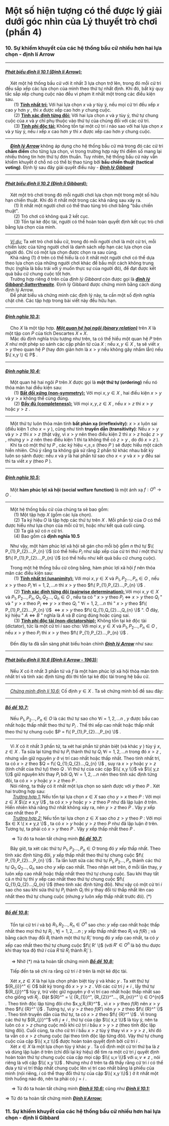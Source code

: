 # Một số hiện tượng có thể được lý giải dưới góc nhìn của Lý thuyết trò chơi (phần 4)
### 10. Sự khiếm khuyết của các hệ thống bầu cử nhiều hơn hai lựa chọn - định lí Arrow 
---
#### *<ins>Phát biểu định lí 10.1 (Định lí Arrow):</ins>*

&nbsp;&nbsp;&nbsp;&nbsp;Xét một hệ thống bầu cử với ít nhất 3 lựa chọn trở lên, trong đó mỗi cử tri đều sắp xếp các lựa chọn của mình theo thứ tự nhất định. Khi đó, bất kỳ quy tắc sắp xếp chung cuộc nào đều vi phạm ít nhất một trong các điều kiện sau. <br>
&nbsp;&nbsp;&nbsp;&nbsp;&nbsp;&nbsp; (1) **<ins>Tính nhất trí:</ins>** Với hai lựa chọn $x$ và $y$ tùy ý, nếu mọi cử tri đều xếp $x$ cao $y$ hơn $y$ , thì $x$ được xếp cao hơn $y$ chung cuộc. <br>
&nbsp;&nbsp;&nbsp;&nbsp;&nbsp;&nbsp; (2) **<ins>Tính xác định từng đôi:</ins>** Với hai lựa chọn $x$ và $y$ tùy ý, thứ tự chung cuộc của $x$ và $y$ chỉ phụ thuộc vào thứ tự của chúng đối với các cử tri. <br>
&nbsp;&nbsp;&nbsp;&nbsp;&nbsp;&nbsp; (3) **<ins>Tính phi độc tài:</ins>** Không tồn tại một cử tri $i$ nào sao với hai lựa chọn $x$ và $y$ tùy ý, nếu $i$ xếp $x$ cao hơn $y$ thì $x$ được xếp cao hơn $y$ chung cuộc. <br>

---
&nbsp;&nbsp;&nbsp;&nbsp;***<ins>Định lý Arrow</ins>*** không áp dụng cho hệ thống bầu cử mà trong đó các cử tri **chấm điểm** cho từng lựa chọn, vì trong trường hợp này thì điểm số mang lại nhiều thông tin hơn thứ tự đơn thuần. Tuy nhiên, hệ thống bầu cử này vẫn khiếm khuyết ở chỗ nó có thể bị thao túng bởi **bầu chiến thuật (tactical voting)**. Định lý sau đây giải quyết điều này - ***<ins>Định lý Gibbard</ins>*** <br>

---
#### *<ins>Phát biểu định lí 10.2 (Định lí Gibbard):</ins>*

&nbsp;&nbsp;&nbsp;&nbsp;Xét một trò chơi trong đó mỗi người chơi lựa chọn một trong một số hữu hạn chiến thuật. Khi đó ít nhất một trong các khả năng sau xảy ra. <br>
&nbsp;&nbsp;&nbsp;&nbsp;&nbsp;&nbsp; (1) Ít nhất một người chơi có thể thao túng trò chơi bằng "bầu chiến thuật". <br>
&nbsp;&nbsp;&nbsp;&nbsp;&nbsp;&nbsp; (2) Trò chơi có không quá 2 kết cục. <br>
&nbsp;&nbsp;&nbsp;&nbsp;&nbsp;&nbsp; (3) Tồn tại kẻ độc tài, người có thể hoàn toàn quyết định kết cục trò chơi bằng lựa chọn của mình. <br>

---
&nbsp;&nbsp;&nbsp;&nbsp;*<ins>Ví dụ:</ins>* Ta xét trò chơi bầu cử, trong đó mỗi người chơi là một cử tri, mỗi chiến lược của từng người chơi là danh sách xếp hạn các lựa chọn của người đó. Chỉ có một lựa chọn được chọn ra sau cùng. <br>
&nbsp;&nbsp;&nbsp;&nbsp;Khả năng (1) ở trên có thể hiểu là có ít nhất một người chơi có thể dựa theo lựa chọn của những người chơi khác để bầu một cách không trung thực (nghĩa là bầu trái với ý muốn thực sự của người đó), để đạt được kết quả bầu cử chung cuộc tốt hơn. <br>
&nbsp;&nbsp;&nbsp;&nbsp;Trường hợp riêng ở trên của *định lý Gibbard* còn được gọi là ***<ins>định lý Gibbard-Satterthwaite</ins>***. Định lý Gibbard được chứng minh bằng cách dùng định lý Arrow. <br>
&nbsp;&nbsp;&nbsp;&nbsp;Để phát biểu và chứng minh các định lý này, ta cần một số định nghĩa chặt chẽ. Các tập hợp trong bài viết này đều hữu hạn. <br>

---
#### *<ins>Định nghĩa 10.3:</ins>*
&nbsp;&nbsp;&nbsp;&nbsp;Cho $X$ là một tập hợp. ***<ins>Một quan hệ hai ngôi (binary relation)</ins>*** trên $X$ là một tập con $P$ của tích Descartes $X \times X$. <br>
&nbsp;&nbsp;&nbsp;&nbsp;Mặc dù định nghĩa trừu tượng như trên, ta có thể hiểu một quan hệ $P$ trên $X$ như một phép so sánh các cặp phần tử của $X$ : nếu $x,y ∈ X$ , ta sẽ viết $x > y$ theo quan hệ $P$ (hay đơn giản hơn là $x > y$ nếu không gây nhầm lẫn) nếu $\( x,y \) ∈ P$ . <br>

---
#### *<ins>Định nghĩa 10.4:</ins>*
&nbsp;&nbsp;&nbsp;&nbsp;Một quan hệ hai ngôi $P$ trên $X$ được gọi là **một thứ tự (ordering)** nếu nó thỏa mãn hai điều kiện sau: <br>
&nbsp;&nbsp;&nbsp;&nbsp;&nbsp;&nbsp; (1) **<ins>Bất đối xứng (non-symmetry):</ins>** Với mọi $x,y ∈ X$ , hai điều kiện $x > y$ và $y > x$ không thể cùng đúng. <br>
&nbsp;&nbsp;&nbsp;&nbsp;&nbsp;&nbsp; (2) **<ins>Đầy đủ (completeness):</ins>** Với mọi $x,y,z ∈ X$ , nếu $x > z$ thì $x > y$ hoặc $y > z$ . <br>

---
&nbsp;&nbsp;&nbsp;&nbsp;Một thứ tự luôn thỏa mãn tính **bất phản xạ (irreflexivity)**: $x > x$ luôn sai (điều kiện 1 cho $x=y$ ), cũng như tính **truyền dẫn (transitivity)**: Nếu $x > y$ và $y > z$ thì $x > z$ (thật vậy, vì $x > y$ nên theo điều kiện 2 thì $x > z$ hoặc $z > y$ , nhưng $y > z$ nên theo điều kiện 1 thì ta không thể có $z > y$ , do đó $x > z$ ). <br>
&nbsp;&nbsp;&nbsp;&nbsp;Khi ta có một thứ tự $P$ , các ký hiệu $<, ≥, ≤$ (theo $P$ ) sẽ được hiểu một cách hiển nhiên. Chú ý rằng ta không giả sử rằng 2 phần tử khác nhau bất kỳ luôn so sánh được: nếu $x$ và $y$ là hai phần tử sao cho $x < y$ và $x > y$ đều sai thì ta viết $x ~ y$ (theo $P$ ). <br>

---
#### *<ins>Định nghĩa 10.5:</ins>*
&nbsp;&nbsp;&nbsp;&nbsp;Một **hàm phúc lợi xã hội (social welfare function)** là một ánh xạ $f: {O}^{n} \longrightarrow O$ . <br>

---
&nbsp;&nbsp;&nbsp;&nbsp;Một hệ thống bầu cử của chúng ta sẽ bao gồm: <br>
&nbsp;&nbsp;&nbsp;&nbsp;&nbsp;&nbsp; (1) Một tập hợp $X$ (gồm các lựa chọn). <br>
&nbsp;&nbsp;&nbsp;&nbsp;&nbsp;&nbsp; (2) Ta ký hiệu $O$ là tập hợp các thứ tự trên $X$ . Mỗi phần tử của $O$ có thể được hiểu như lựa chọn của mỗi cử tri, hoặc như kết quả cuối cùng. <br>
&nbsp;&nbsp;&nbsp;&nbsp;&nbsp;&nbsp; (3) Ta giả sử có $n$ cử tri. <br>
&nbsp;&nbsp;&nbsp;&nbsp;&nbsp;&nbsp; (4) Bao gồm cả **định nghĩa 10.5** <br> 

&nbsp;&nbsp;&nbsp;&nbsp;Như vậy, một hàm phúc lợi xã hội sẽ gán cho mỗi bộ gồm $n$ thứ tự $\( P_{1},P_{2}...,P_{n} \)$ (có thể hiểu $P_{i}$ như sắp xếp của cử tri thứ $i$ một thứ tự $f\( P_{1},P_{2}...,P_{n} \)$ (có thể hiểu như kết quả bầu cử chung cuộc). <br>

&nbsp;&nbsp;&nbsp;&nbsp;Trong một hệ thống bầu cử công bằng, hàm phúc lợi xã hội $f$ nên thỏa mãn các điều kiện sau: <br>
&nbsp;&nbsp;&nbsp;&nbsp;&nbsp;&nbsp; (1) **<ins>Tính nhất trí (unanimity):</ins>** Với mọi $x,y ∈ X$ và $P_{1},P_{2}...,P_{n} ∈ O$ , nếu $x > y$ theo $P_{i}$ $\forall i =1,2,...n$ thì $x > y$ theo $f\( P_{1},P_{2}...,P_{n} \)$ . <br>
&nbsp;&nbsp;&nbsp;&nbsp;&nbsp;&nbsp; (2) **<ins>Tính xác định từng đôi (pairwise determination): </ins>** Với mọi $x,y ∈ X$ và $P_{1},P_{2}...,P_{n},Q_{1},Q_{2}...,Q_{n} ∈ O$ , nếu ta có " $x > y$ theo $P_{i} \Leftrightarrow x>y$ theo $Q_{i}$ " và " $y>x$ theo $P_{i} \Leftrightarrow y>x$ theo $Q_{i}$ " $\forall i =1,2,...n$ thì " $x > y$ theo $f\( P_{1},P_{2}...,P_{n} \)$ $\Leftrightarrow x>y$ theo $f\( Q_{1},Q_{2}...,Q_{n} \)$ ". Ở đây, ký hiệu " $A \Longleftrightarrow B$ " nghĩa là $A$ và $B$ cùng đúng hoặc cùng sai. <br>
&nbsp;&nbsp;&nbsp;&nbsp;&nbsp;&nbsp; (3) **<ins>Tính phi độc tài (non-dictatorship):</ins>** Không tồn tại kẻ độc tài (dictator), tức là một cử tri $i$ sao cho: Với mọi $x,y ∈ X$ và $P_{1},P_{2}...,P_{n} ∈ O$ , nếu $x > y$ theo $P_{i}$ thì $x > y$ theo $f\( P_{1},P_{2}...,P_{n} \)$ . <br>

&nbsp;&nbsp;&nbsp;&nbsp;Đến đây ta đã sẵn sàng phát biểu hoàn chỉnh ***<ins>Định lý Arrow</ins>*** như sau: <br>

---
#### *<ins>Phát biểu định lí 10.6 (Định lí Arrow - 1963):</ins>*

&nbsp;&nbsp;&nbsp;&nbsp;Nếu $X$ có ít nhất 3 phần tử và $f$ là một hàm phúc lợi xã hội thỏa mãn tính nhất trí và tính xác định từng đôi thì tồn tại kẻ độc tài trong hệ bầu cử. <br>

---
&nbsp;&nbsp;&nbsp;&nbsp;*<ins>Chứng minh định lí 10.6:</ins>* Cố định $y ∈ X$ . Ta sẽ chứng minh bổ đề sau đây:

---
#### *<ins>Bổ đề 10.7:</ins>*
&nbsp;&nbsp;&nbsp;&nbsp;Nếu $P_{1},P_{2}...,P_{n} ∈ O$ là các thứ tự sao cho $\forall i =1,2,...n$ , $y$ được bầu cao nhất hoặc thấp nhất theo thứ tự $P_{i}$ . Thế thì xếp cao nhất hoặc thấp nhất theo thứ tự chung cuộc $P = f\( P_{1},P_{2}...,P_{n} \)$ . <br>

---
&nbsp;&nbsp;&nbsp;&nbsp;Vì $X$ có ít nhất 3 phần tử, ta xét hai phần tử phân biệt (và khác $y$ ) tùy ý $x,z ∈ X$ . Ta sửa lại từng thứ tự $P_{i}$ thành thứ tự $Q_{i}$ $\forall i =1,2,...n$ trong đó $x > z$ , nhưng vẫn giữ nguyên $y$ ở vị trí cao nhất hoặc thấp nhất. Theo tính nhất trí, ta có $x > z$ theo $Q = f\( Q_{1},Q_{2}...,Q_{n} \)$ , suy ra $x > y$ hoặc $y > z$ (tính chất của thứ tự) theo $Q$ . Vì thứ tự của các cặp $\\{ x,y \\}$ và $\\{ y,z \\}$ giữ nguyên khi thay $P_{i}$ bởi $Q_{i}$ $\forall i =1,2,...n$ nên theo tính xác định từng đôi, ta có $x > y$ hoặc $y > z$ theo $P$ . <br>
&nbsp;&nbsp;&nbsp;&nbsp;Nói riêng, ta thấy có ít nhất một lựa chọn so sánh được với $y$ theo $P$ . Xét hai trường hợp sau: <br>
&nbsp;&nbsp;&nbsp;&nbsp;&nbsp;&nbsp;*<ins>Trường hợp 1:</ins>* Nếu tồn tại lựa chọn $x ∈ X$ sao cho $y > x$ theo $P$ : Với mọi $z ∈ X$ $\(z ≠ x,y \)$ , ta có $x > y$ hoặc $y > z$ theo $P$ như đã lập luận ở trên. Hiển nhiên khả năng thứ nhất không xảy ra, nên $y > z$ theo $P$ . Vậy $y$ xếp cao nhất theo $P$ . <br>
&nbsp;&nbsp;&nbsp;&nbsp;&nbsp;&nbsp;*<ins>Trường hợp 2:</ins>* Nếu tồn tại lựa chọn $z ∈ X$ sao cho $z > y$ theo $P$ : Với mọi $x ∈ X \( x ≠ y,z \)$ , ta có $x > y$ hoặc $y > z$ theo $P$ như đã lập luận ở trên. Tương tự, ta phải có $x > y$ theo $P$ . Vậy $y$ xếp thấp nhất theo $P$ . <br>

&nbsp;&nbsp;&nbsp;&nbsp; $\Longrightarrow$ Từ đó ta hoàn tất chứng minh ***<ins>Bổ đề 10.7:</ins>*** <br>

&nbsp;&nbsp;&nbsp;&nbsp;Bây giờ, ta xét các thứ tự $P_{1},P_{2}...,P_{n} ∈ O$ trong đó $y$ xếp thấp nhất. Theo tính xác định từng đôi, $y$ xếp thấp nhất theo thứ tự chung cuộc $f\( P_{1},P_{2}...,P_{n} \)$ . Ta lần lượt sửa các thứ tự $P_{1},P_{2}...,P_{n}$ thành các thứ tự $Q_{1},Q_{2}...,Q_{n}$ sao cho $y$ xếp cao nhất. Theo nhận xét trên, ở mỗi lần thay, $y$ luôn xếp cao nhất hoặc thấp nhất theo thứ tự chung cuộc. Sau khi thay tất cả $n$ thứ tự thì $y$ xếp cao nhất theo thứ tự chung cuộc $f\( Q_{1},Q_{2}...,Q_{n} \)$ (theo tính xác định từng đôi). Như vậy có một cử tri $i$ sao cho sau khi sửa thứ tự $P_{i}$ thành $Q_{i}$ thì $y$ thay đổi từ thấp nhất lên cao nhất theo thứ tự chung cuộc (nhưng $y$ luôn xếp thấp nhất trước đó). (\*) <br>

---
#### *<ins>Bổ đề 10.8:</ins>*
&nbsp;&nbsp;&nbsp;&nbsp;Tồn tại cử tri $i$ và bộ $R_{1},R_{2}...,R_{n} ∈ {O}^{n}$ sao cho: $y$ xếp cao nhất hoặc thấp nhất theo mọi thứ tự $R_{j}$ , $\forall j =1,2,...n$ ; $y$ xếp thấp nhất theo $R_{i}$ và $f(R)$ ; và bằng cách thay đổi $R_{i}$ thành một thứ tự $R_{i}'$ trong đó $y$ xếp cao nhất, ta có $y$ xếp cao nhất theo thứ tự chung cuộc $f\( R' \)$ (với $R' ∈ O^{n}$ là bộ thu được khi thay tọa độ thứ $i$ của $R$ từ $R_{i}$ thành $R_{i}'$ ). <br>

&nbsp;&nbsp;&nbsp;&nbsp; $\Longrightarrow$ Nhờ (*) mà ta hoàn tất chứng minh ***<ins>Bổ đề 10.8:</ins>*** <br>

&nbsp;&nbsp;&nbsp;&nbsp;Tiếp đến ta sẽ chỉ ra rằng cử tri $i$ ở trên là một kẻ độc tài. <br>

&nbsp;&nbsp;&nbsp;&nbsp;Xét $x,z ∈ X$ là hai lựa chọn phân biệt tùy ý và khác $y$ . Ta xét thứ tự ${R_{i}}^" ∈ O$ bất kỳ trong đó $x > y > z$ . Với các cử tri $j≠i$ , lấy thứ tự ${R_{j}}^"$ tùy ý, trừ việc giữ nguyên $y$ ở vị trí cao nhất hoặc thấp nhất sao cho giống với $R_{j}$ . Đặt ${R}^" = \( {R_{1}}^", {R_{2}}^"..., {R_{n}}^" \) ∈ O^{n}$ . Theo tính độc lập từng đôi cho $x,y,R,{R}^"$ , vì $x > y$ theo $f(R)$ nên $x > y$ theo $f\( {R}^" \)$ . Tương tự, vì $y > z$ theo $f(R')$ nên $y > z$ theo $f\( {R}^" \)$ . Theo tính truyền dẫn của thứ tự, ta có $x > z$ theo $f\( {R}^" \)$ . Vì trong các thứ tự ${R_{j}}^"$ với $j≠i$ , thứ tự của cặp $\\{ x,z \\}$ là tùy ý, nên ta luôn có $x > z$ chung cuộc mỗi khi cử tri $i$ bầu $x > y > z$ (theo tính độc lập từng đôi). Cuối cùng, ta cho cử tri $i$ bầu $x > z$ tùy ý thay vì $x > y > z$ , khi đó ta vẫn có $x > z$ chung cuộc (lại theo tính độc lập từng đôi). Vậy thứ tự chung cuộc của cặp $\\{ x,z \\}$ được hoàn toàn quyết định bởi cử tri $i$ . <br>
&nbsp;&nbsp;&nbsp;&nbsp;Xét $x ∈ X$ là một lựa chọn tùy ý khác $y$ . Ta cố định một cử tri thứ ba là $z$ và dùng lập luận ở trên (chỉ đổi lại ký hiệu) để tìm ra một cử tri $j$ quyết định hoàn toàn thứ tự chung cuộc của cặp mọi cặp $\\{ u,v \\}$ với $u,v≠z$ , nói riêng là với cặp $\\{ x,y \\}$ . Nhưng như ở trên ta đã thấy rằng cử tri $i$ có thể đưa $y$ từ vị trí thấp nhất chung cuộc lên vị trí cao nhất bằng lá phiếu của mình (nói riêng, $i$ có thể thay đổi thứ tự của cặp $\\{ x,y \\}$ ) ở ít nhất một tính huống nào đó, nên ta phải có $j=i$ . <br>

&nbsp;&nbsp;&nbsp;&nbsp; $\Longrightarrow$ Từ đó ta hoàn tất chứng minh ***<ins>Định lí 10.6:</ins>*** cũng như ***<ins>Định lí 10.1:</ins>*** <br>

$\Longrightarrow$ Từ đó ta hoàn tất chứng minh ***<ins>Định lí Arrow:</ins>*** <br>

### 11. Sự khiếm khuyết của các hệ thống bầu cử nhiều hơn hai lựa chọn - định lí Gibbard 











